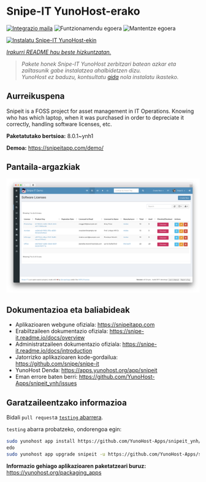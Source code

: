 <!--
Ohart ongi: README hau automatikoki sortu da <https://github.com/YunoHost/apps/tree/master/tools/readme_generator>ri esker
EZ editatu eskuz.
-->

# Snipe-IT YunoHost-erako

[![Integrazio maila](https://apps.yunohost.org/badge/integration/snipeit)](https://ci-apps.yunohost.org/ci/apps/snipeit/)
![Funtzionamendu egoera](https://apps.yunohost.org/badge/state/snipeit)
![Mantentze egoera](https://apps.yunohost.org/badge/maintained/snipeit)

[![Instalatu Snipe-IT YunoHost-ekin](https://install-app.yunohost.org/install-with-yunohost.svg)](https://install-app.yunohost.org/?app=snipeit)

*[Irakurri README hau beste hizkuntzatan.](./ALL_README.md)*

> *Pakete honek Snipe-IT YunoHost zerbitzari batean azkar eta zailtasunik gabe instalatzea ahalbidetzen dizu.*  
> *YunoHost ez baduzu, kontsultatu [gida](https://yunohost.org/install) nola instalatu ikasteko.*

## Aurreikuspena

Snipeit is a FOSS project for asset management in IT Operations. Knowing who has which laptop, when it was purchased in order to depreciate it correctly, handling software licenses, etc.

**Paketatutako bertsioa:** 8.0.1~ynh1

**Demoa:** <https://snipeitapp.com/demo/>

## Pantaila-argazkiak

![Snipe-IT(r)en pantaila-argazkia](./doc/screenshots/screenshot.png)

## Dokumentazioa eta baliabideak

- Aplikazioaren webgune ofiziala: <https://snipeitapp.com>
- Erabiltzaileen dokumentazio ofiziala: <https://snipe-it.readme.io/docs/overview>
- Administratzaileen dokumentazio ofiziala: <https://snipe-it.readme.io/docs/introduction>
- Jatorrizko aplikazioaren kode-gordailua: <https://github.com/snipe/snipe-it>
- YunoHost Denda: <https://apps.yunohost.org/app/snipeit>
- Eman errore baten berri: <https://github.com/YunoHost-Apps/snipeit_ynh/issues>

## Garatzaileentzako informazioa

Bidali `pull request`a [`testing` abarrera](https://github.com/YunoHost-Apps/snipeit_ynh/tree/testing).

`testing` abarra probatzeko, ondorengoa egin:

```bash
sudo yunohost app install https://github.com/YunoHost-Apps/snipeit_ynh/tree/testing --debug
edo
sudo yunohost app upgrade snipeit -u https://github.com/YunoHost-Apps/snipeit_ynh/tree/testing --debug
```

**Informazio gehiago aplikazioaren paketatzeari buruz:** <https://yunohost.org/packaging_apps>
